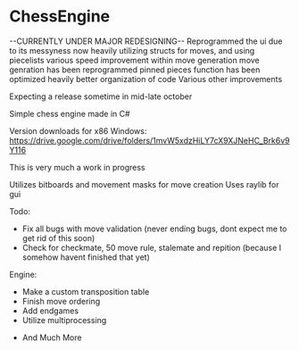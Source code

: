 # ChessEngine

--CURRENTLY UNDER MAJOR REDESIGNING--
Reprogrammed the ui due to its messyness
now heavily utilizing structs for moves, and using piecelists
various speed improvement within move generation
move genration has been reprogrammed
pinned pieces function has been optimized heavily
better organization of code
Various other improvements

Expecting a release sometime in mid-late october




Simple chess engine made in C#

Version downloads for x86 Windows:
https://drive.google.com/drive/folders/1mvW5xdzHiLY7cX9XJNeHC_Brk6v9Y116

This is very much a work in progress

Utilizes bitboards and movement masks for move creation
Uses raylib for gui

Todo:
- Fix all bugs with move validation (never ending bugs, dont expect me to get rid of this soon)
- Check for checkmate, 50 move rule, stalemate and repition (because I somehow havent finished that yet)

Engine:
- Make a custom transposition table
- Finish move ordering
- Add endgames
- Utilize multiprocessing
+ And Much More

